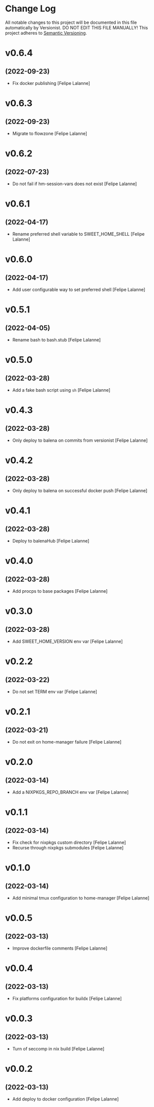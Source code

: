 # Change Log

All notable changes to this project will be documented in this file
automatically by Versionist. DO NOT EDIT THIS FILE MANUALLY!
This project adheres to [Semantic Versioning](http://semver.org/).

# v0.6.4
## (2022-09-23)

* Fix docker publishing [Felipe Lalanne]

# v0.6.3
## (2022-09-23)

* Migrate to flowzone [Felipe Lalanne]

# v0.6.2
## (2022-07-23)

* Do not fail if hm-session-vars does not exist [Felipe Lalanne]

# v0.6.1
## (2022-04-17)

* Rename preferred shell variable to SWEET_HOME_SHELL [Felipe Lalanne]

# v0.6.0
## (2022-04-17)

* Add user configurable way to set preferred shell [Felipe Lalanne]

# v0.5.1
## (2022-04-05)

* Rename bash to bash.stub [Felipe Lalanne]

# v0.5.0
## (2022-03-28)

* Add a fake bash script using `sh` [Felipe Lalanne]

# v0.4.3
## (2022-03-28)

* Only deploy to balena on commits from versionist [Felipe Lalanne]

# v0.4.2
## (2022-03-28)

* Only deploy to balena on successful docker push [Felipe Lalanne]

# v0.4.1
## (2022-03-28)

* Deploy to balenaHub [Felipe Lalanne]

# v0.4.0
## (2022-03-28)

* Add procps to base packages [Felipe Lalanne]

# v0.3.0
## (2022-03-28)

* Add SWEET_HOME_VERSION env var [Felipe Lalanne]

# v0.2.2
## (2022-03-22)

* Do not set TERM env var [Felipe Lalanne]

# v0.2.1
## (2022-03-21)

* Do not exit on home-manager failure [Felipe Lalanne]

# v0.2.0
## (2022-03-14)

* Add a NIXPKGS_REPO_BRANCH env var [Felipe Lalanne]

# v0.1.1
## (2022-03-14)

* Fix check for nixpkgs custom directory [Felipe Lalanne]
* Recurse through nixpkgs submodules [Felipe Lalanne]

# v0.1.0
## (2022-03-14)

* Add minimal tmux configuration to home-manager [Felipe Lalanne]

# v0.0.5
## (2022-03-13)

* Improve dockerfile comments [Felipe Lalanne]

# v0.0.4
## (2022-03-13)

* Fix platforms configuration for buildx [Felipe Lalanne]

# v0.0.3
## (2022-03-13)

* Turn of seccomp in nix build [Felipe Lalanne]

# v0.0.2
## (2022-03-13)

* Add deploy to docker configuration [Felipe Lalanne]
